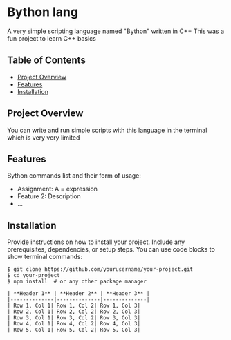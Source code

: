# Bython lang

A very simple scripting language named "Bython" written in C++
This was a fun project to learn C++ basics

## Table of Contents

- [Project Overview](#project-overview)
- [Features](#features)
- [Installation](#installation)

## Project Overview

You can write and run simple scripts with this language in the terminal which is very very limited

## Features

Bython commands list and their form of usage:


- Assignment: A = expression
- Feature 2: Description
- ...

## Installation

Provide instructions on how to install your project. Include any prerequisites, dependencies, or setup steps. You can use code blocks to show terminal commands:

```shell
$ git clone https://github.com/yourusername/your-project.git
$ cd your-project
$ npm install  # or any other package manager

| **Header 1** | **Header 2** | **Header 3** |
|--------------|--------------|--------------|
| Row 1, Col 1| Row 1, Col 2| Row 1, Col 3|
| Row 2, Col 1| Row 2, Col 2| Row 2, Col 3|
| Row 3, Col 1| Row 3, Col 2| Row 3, Col 3|
| Row 4, Col 1| Row 4, Col 2| Row 4, Col 3|
| Row 5, Col 1| Row 5, Col 2| Row 5, Col 3|
